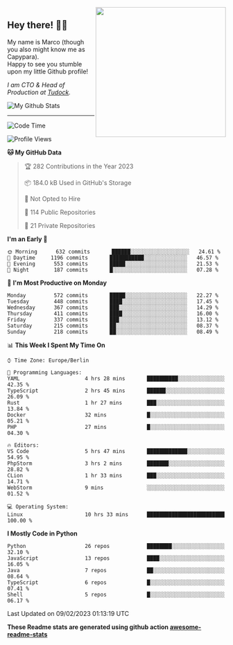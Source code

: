 <img src="https://capypara.de/para_logo.png?a=13" align="right" width="300">

## Hey there! 👋🙃
My name is Marco (though you also might know me as Capypara).  
Happy to see you stumble upon my little Github profile!

*I am CTO & Head of Production at <a href="http://tudock.de">Tudock</a>.*


![My Github Stats](https://github-readme-stats.vercel.app/api?username=theCapypara&show_icons=true&title_color=8ea106&text_color=ffffff&icon_color=8ea106&bg_color=2F343F&hide_border=1)

---
<!--START_SECTION:waka-->
![Code Time](http://img.shields.io/badge/Code%20Time-2%2C109%20hrs%2038%20mins-blue)

![Profile Views](http://img.shields.io/badge/Profile%20Views-4-blue)

**🐱 My GitHub Data** 

> 🏆 282 Contributions in the Year 2023
 > 
> 📦 184.0 kB Used in GitHub's Storage 
 > 
> 🚫 Not Opted to Hire
 > 
> 📜 114 Public Repositories 
 > 
> 🔑 21 Private Repositories  
 > 
**I'm an Early 🐤** 

```text
🌞 Morning      632 commits       ██████░░░░░░░░░░░░░░░░░░░   24.61 % 
🌆 Daytime     1196 commits       ███████████░░░░░░░░░░░░░░   46.57 % 
🌃 Evening      553 commits       █████░░░░░░░░░░░░░░░░░░░░   21.53 % 
🌙 Night        187 commits       █░░░░░░░░░░░░░░░░░░░░░░░░   07.28 % 

```
📅 **I'm Most Productive on Monday** 

```text
Monday         572 commits       █████░░░░░░░░░░░░░░░░░░░░   22.27 % 
Tuesday        448 commits       ████░░░░░░░░░░░░░░░░░░░░░   17.45 % 
Wednesday      367 commits       ███░░░░░░░░░░░░░░░░░░░░░░   14.29 % 
Thursday       411 commits       ████░░░░░░░░░░░░░░░░░░░░░   16.00 % 
Friday         337 commits       ███░░░░░░░░░░░░░░░░░░░░░░   13.12 % 
Saturday       215 commits       ██░░░░░░░░░░░░░░░░░░░░░░░   08.37 % 
Sunday         218 commits       ██░░░░░░░░░░░░░░░░░░░░░░░   08.49 % 

```


📊 **This Week I Spent My Time On** 

```text
⌚︎ Time Zone: Europe/Berlin

💬 Programming Languages: 
YAML                     4 hrs 28 mins       ██████████░░░░░░░░░░░░░░░   42.35 % 
TypeScript               2 hrs 45 mins       ██████░░░░░░░░░░░░░░░░░░░   26.09 % 
Rust                     1 hr 27 mins        ███░░░░░░░░░░░░░░░░░░░░░░   13.84 % 
Docker                   32 mins             █░░░░░░░░░░░░░░░░░░░░░░░░   05.21 % 
PHP                      27 mins             █░░░░░░░░░░░░░░░░░░░░░░░░   04.30 % 

🔥 Editors: 
VS Code                  5 hrs 47 mins       █████████████░░░░░░░░░░░░   54.95 % 
PhpStorm                 3 hrs 2 mins        ███████░░░░░░░░░░░░░░░░░░   28.82 % 
CLion                    1 hr 33 mins        ███░░░░░░░░░░░░░░░░░░░░░░   14.71 % 
WebStorm                 9 mins              ░░░░░░░░░░░░░░░░░░░░░░░░░   01.52 % 

💻 Operating System: 
Linux                    10 hrs 33 mins      █████████████████████████   100.00 % 

```

**I Mostly Code in Python** 

```text
Python                   26 repos            ████████░░░░░░░░░░░░░░░░░   32.10 % 
JavaScript               13 repos            ████░░░░░░░░░░░░░░░░░░░░░   16.05 % 
Java                     7 repos             ██░░░░░░░░░░░░░░░░░░░░░░░   08.64 % 
TypeScript               6 repos             █░░░░░░░░░░░░░░░░░░░░░░░░   07.41 % 
Shell                    5 repos             █░░░░░░░░░░░░░░░░░░░░░░░░   06.17 % 

```



 Last Updated on 09/02/2023 01:13:19 UTC
<!--END_SECTION:waka-->

**These Readme stats are generated using github action [awesome-readme-stats](https://github.com/anmol098/waka-readme-stats)**
